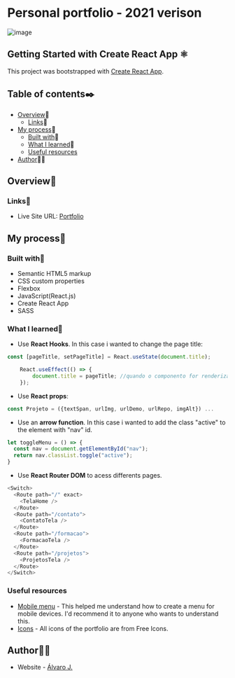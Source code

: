 # Personal portfolio - 2021 verison

![image](https://user-images.githubusercontent.com/86482525/134183976-a4f694b8-920a-48e2-8a31-3ac9ec15dbb8.png)

## Getting Started with Create React App ⚛

This project was bootstrapped with [Create React App](https://github.com/facebook/create-react-app).

## Table of contents✒️

- [Overview](#overview)🎯
  - [Links](#links)🔗
- [My process](#my-process)🧩
  - [Built with](#built-with)🔨
  - [What I learned](#what-i-learned)📝
  - [Useful resources](#useful-resources)
- [Author](#author)🙋🏻

## Overview🎯

### Links🔗

- Live Site URL: [Portfolio](https://portifolio-2021-ecru.vercel.app/)

## My process🧩

### Built with🔨

- Semantic HTML5 markup
- CSS custom properties
- Flexbox
- JavaScript(React.js)
- Create React App
- SASS

### What I learned📝

- Use <strong>React Hooks</strong>. In this case i wanted to change the page title:
```js
const [pageTitle, setPageTitle] = React.useState(document.title);

	React.useEffect(() => {
		document.title = pageTitle; //quando o componento for renderizado pelo setPageTitle, ele executa esse useEffect pra trocar o título da página
	});
```
- Use <strong>React props</strong>:
```js
const Projeto = ({textSpan, urlImg, urlDemo, urlRepo, imgAlt}) ...
```
- Use an <strong>arrow function</strong>. In this case i wanted to add the class "active" to the element with "nav" id.
```js
let toggleMenu = () => {
  const nav = document.getElementById("nav");
  return nav.classList.toggle("active");
}
```
- Use <strong>React Router DOM</strong> to acess differents pages.
```js
<Switch>
  <Route path="/" exact>
    <TelaHome />
  </Route>
  <Route path="/contato">
    <ContatoTela />
  </Route>
  <Route path="/formacao">
    <FormacaoTela />
  </Route>
  <Route path="/projetos">
    <ProjetosTela />
  </Route>
</Switch>
```
### Useful resources

- [Mobile menu](https://www.youtube.com/watch?v=DnODupiIAiE) - This helped me understand how to create a menu for mobile devices. I'd recommend it to anyone who wants to understand this.
- [Icons](https://freeicons.io/) - All icons of the portfolio are from Free Icons.

## Author🙋🏻

- Website - [Álvaro J.](https://www.github.com/alvaro-j/)
